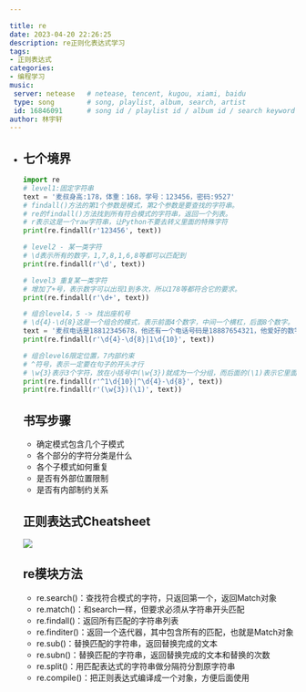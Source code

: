 ```yaml
---

title: re
date: 2023-04-20 22:26:25
description: re正则化表达式学习
tags:
- 正则表达式
categories:
- 编程学习
music:
 server: netease   # netease, tencent, kugou, xiami, baidu
 type: song        # song, playlist, album, search, artist
 id: 16846091      # song id / playlist id / album id / search keyword
author: 林宇轩
---
```


- ## 七个境界

  ```python
  import re 
  # level1:固定字符串
  text = '麦叔身高:178，体重：168，学号：123456，密码:9527'
  # findall()方法的第1个参数是模式，第2个参数是要查找的字符串。
  # re的findall()方法找到所有符合模式的字符串，返回一个列表。
  # r表示这是一个raw字符串，让Python不要去转义里面的特殊字符
  print(re.findall(r'123456', text)) 
  
  # level2 - 某一类字符
  # \d表示所有的数字，1,7,8,1,6,8等都可以匹配到
  print(re.findall(r'\d', text))
  
  # level3 重复某一类字符
  # 增加了+号，表示数字可以出现1到多次，所以178等都符合它的要求。
  print(re.findall(r'\d+', text))
  
  # 组合level4，5 -> 找出座机号
  # \d{4}-\d{8}这是一个组合的模式，表示前面4个数字，中间一个横杠，后面8个数字。
  text = '麦叔电话是18812345678，他还有一个电话号码是18887654321，他爱好的数字是01234567891，他的座机是：0571-52152166'
  print(re.findall(r'\d{4}-\d{8}|1\d{10}', text))
  
  # 组合level6限定位置，7内部约束
  # ^符号，表示一定要在句子的开头才行
  # \w{3}表示3个字符，放在小括号中(\w{3})就成为一个分组，而后面的(\1)表示它里面的内容和第1个括号里的内容必须相同，其中的1就表示第1个括号，也就是说3个字符要重复出现两次。
  print(re.findall(r'^1\d{10}|^\d{4}-\d{8}', text))
  print(re.findall(r'(\w{3})(\1)', text))
  ```

  ## 书写步骤

  - 确定模式包含几个子模式
  - 各个部分的字符分类是什么
  - 各个子模式如何重复
  - 是否有外部位置限制
  - 是否有内部制约关系

  ## 正则表达式Cheatsheet

  ![](https://s2.loli.net/2023/04/20/rvGdeRY81a2kyNJ.png)

  ## re模块方法

  - re.search()：查找符合模式的字符，只返回第一个，返回Match对象
  - re.match()：和search一样，但要求必须从字符串开头匹配
  - re.findall()：返回所有匹配的字符串列表
  - re.finditer()：返回一个迭代器，其中包含所有的匹配，也就是Match对象
  - re.sub()：替换匹配的字符串，返回替换完成的文本
  - re.subn()：替换匹配的字符串，返回替换完成的文本和替换的次数
  - re.split()：用匹配表达式的字符串做分隔符分割原字符串
  - re.compile()：把正则表达式编译成一个对象，方便后面使用
